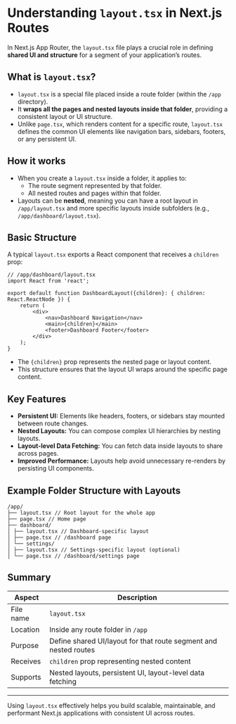 # Understanding `layout.tsx` in Next.js Routes

In Next.js App Router, the `layout.tsx` file plays a crucial role in defining **shared UI and structure** for a segment of your application’s routes.

## What is `layout.tsx`?

- `layout.tsx` is a special file placed inside a route folder (within the `/app` directory).
- It **wraps all the pages and nested layouts inside that folder**, providing a consistent layout or UI structure.
- Unlike `page.tsx`, which renders content for a specific route, `layout.tsx` defines the common UI elements like navigation bars, sidebars, footers, or any persistent UI.

## How it works

- When you create a `layout.tsx` inside a folder, it applies to:
    - The route segment represented by that folder.
    - All nested routes and pages within that folder.
- Layouts can be **nested**, meaning you can have a root layout in `/app/layout.tsx` and more specific layouts inside subfolders (e.g., `/app/dashboard/layout.tsx`).

## Basic Structure

A typical `layout.tsx` exports a React component that receives a `children` prop:

```tsx
// /app/dashboard/layout.tsx
import React from 'react';

export default function DashboardLayout({children}: { children: React.ReactNode }) {
    return (
        <div>
            <nav>Dashboard Navigation</nav>
            <main>{children}</main>
            <footer>Dashboard Footer</footer>
        </div>
    );
}
```

- The `{children}` prop represents the nested page or layout content.
- This structure ensures that the layout UI wraps around the specific page content.

## Key Features

- **Persistent UI:** Elements like headers, footers, or sidebars stay mounted between route changes.
- **Nested Layouts:** You can compose complex UI hierarchies by nesting layouts.
- **Layout-level Data Fetching:** You can fetch data inside layouts to share across pages.
- **Improved Performance:** Layouts help avoid unnecessary re-renders by persisting UI components.

## Example Folder Structure with Layouts
```text
/app/
├── layout.tsx // Root layout for the whole app
├── page.tsx // Home page
├── dashboard/
│ ├── layout.tsx // Dashboard-specific layout
│ ├── page.tsx // /dashboard page
│ └── settings/
│ ├── layout.tsx // Settings-specific layout (optional)
│ └── page.tsx // /dashboard/settings page
```

## Summary

| Aspect             | Description                                  |
|--------------------|----------------------------------------------|
| File name          | `layout.tsx`                                 |
| Location           | Inside any route folder in `/app`            |
| Purpose            | Define shared UI/layout for that route segment and nested routes |
| Receives           | `children` prop representing nested content |
| Supports           | Nested layouts, persistent UI, layout-level data fetching |

---

Using `layout.tsx` effectively helps you build scalable, maintainable, and performant Next.js applications with consistent UI across routes.
